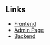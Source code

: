 ## Links

- [Frontend](https://nextbookingfrontend.vercel.app/)
- [Admin Page](https://admim-next-booking.vercel.app/)
- [Backend](https://nextbooking-ten.vercel.app/)
